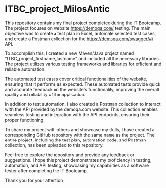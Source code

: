 # ITBC_project_MilosAntic

This repository contains my final project completed during the IT Bootcamp. The project focuses on website https://demoqa.com/ testing. The main objective was to create a test plan in Excel, automate selected test cases, and create a Postman collection for the https://demoqa.com/swagger/#/ API.

To accomplish this, I created a new Maven/Java project named "ITBC_project_firstname_lastname" and included all the necessary libraries. The project utilizes various testing frameworks and libraries for efficient and reliable automation.

The automated test cases cover critical functionalities of the website, ensuring that it performs as expected. These automated tests provide quick and accurate feedback on the website's functionality, improving the overall quality and reliability of the application.

In addition to test automation, I also created a Postman collection to interact with the API provided by the demoqa.com website. This collection enables seamless testing and integration with the API endpoints, ensuring their proper functioning.

To share my project with others and showcase my skills, I have created a corresponding GitHub repository with the same name as the project. The entire project, including the test plan, automation code, and Postman collection, has been uploaded to this repository.

Feel free to explore the repository and provide any feedback or suggestions. I hope this project demonstrates my proficiency in testing, automation, and API testing, showcasing my capabilities as a software tester after completing the IT Bootcamp.

Thank you for your attention
